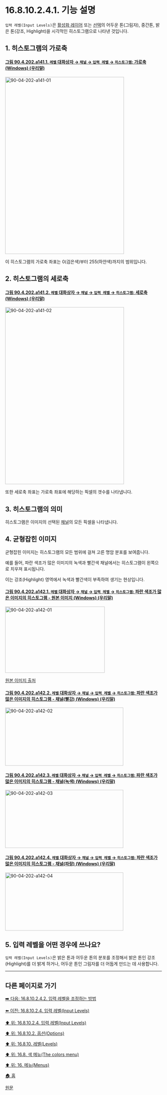 # 16.8.10.2.4.1. 기능 설명
`입력 레벨(Input Levels)`은 [활성화 레이어](./19-glossaryx-active_layer.md) 또는 [선택](./19-glossaryx-selection.md)의 어두운 톤(그림자), 중간톤, 밝은 톤(강조, Highlight)을 시각적인 히스토그램으로 나타낸 것입니다.

<a id="16-08-10-02-04-01-s1"></a>

## 1. 히스토그램의 가로축

<a id="90-04-202-a141-01"></a>

#### [그림 90.4.202.a141.1. `레벨` 대화상자 → `채널` → `입력 레벨` → `히스토그램`: 가로축 (Windows) (우리말)](./90-04-0202-levels.md#90-04-202-a141-01)
<img width="382" height="570" alt="90-04-202-a141-01" src="https://github.com/user-attachments/assets/74e9621a-34d8-40dd-a8f4-4f8db07a6795" />

이 히스토그램의 가로축 좌표는 0(검은색)부터 255(하얀색)까지의 범위입니다.

<a id="16-08-10-02-04-01-s2"></a>

## 2. 히스토그램의 세로축

<a id="90-04-202-a141-02"></a>

#### [그림 90.4.202.a141.2. `레벨` 대화상자 → `채널` → `입력 레벨` → `히스토그램`: 세로축 (Windows) (우리말)](./90-04-0202-levels.md#90-04-202-a141-02)
<img width="382" height="570" alt="90-04-202-a141-02" src="https://github.com/user-attachments/assets/1e9b83ea-dc03-40e6-8fdd-1a1c6bbbae69" />

또한 세로축 좌표는 가로축 좌표에 해당하는 픽셀의 갯수를 나타냅니다.

<a id="16-08-10-02-04-01-s3"></a>

## 3. 히스토그램의 의미
히스토그램은 이미지의 선택된 [채널](./19-glossaryx-channel.md)의 모든 픽셀을 나타냅니다.

<a id="16-08-10-02-04-01-s4"></a>

## 4. 균형잡힌 이미지
균형잡힌 이미지는 히스토그램의 모든 범위에 걸쳐 고른 명암 분포를 보여줍니다.

예를 들어, 파란 색조가 많은 이미지의 녹색과 빨간색 채널에서는 히스토그램이 왼쪽으로 치우져 표시됩니다.

이는 강조(Highlight) 영역에서 녹색과 빨간색이 부족하여 생기는 현상입니다.

<a id="90-04-202-a142-01"></a>

#### [그림 90.4.202.a142.1. `레벨` 대화상자 → `채널` → `입력 레벨` → `히스토그램`: 파란 색조가 많은 이미지의 히스토그램 - 원본 이미지 (Windows) (우리말)](./90-04-0202-levels.md#90-04-202-a142-01)
<img width="320" height="213" alt="90-04-202-a142-01" src="https://github.com/user-attachments/assets/2e326a87-a6b1-424b-9973-46fc3e1bc90f" />

[원본 이미지 출처](https://pixabay.com/photos/swimming-pool-water-vacation-3488634/)

<a id="90-04-202-a142-02"></a>

#### [그림 90.4.202.a142.2. `레벨` 대화상자 → `채널` → `입력 레벨` → `히스토그램`: 파란 색조가 많은 이미지의 히스토그램 - 채널(빨강) (Windows) (우리말)](./90-04-0202-levels.md#90-04-202-a142-02)
<img width="380" height="187" alt="90-04-202-a142-02" src="https://github.com/user-attachments/assets/0f8f2831-f2b0-469c-87ca-c43b62b8723b" />

<a id="90-04-202-a142-03"></a>

#### [그림 90.4.202.a142.3. `레벨` 대화상자 → `채널` → `입력 레벨` → `히스토그램`: 파란 색조가 많은 이미지의 히스토그램 - 채널(녹색) (Windows) (우리말)](./90-04-0202-levels.md#90-04-202-a142-03)
<img width="380" height="187" alt="90-04-202-a142-03" src="https://github.com/user-attachments/assets/e72f23e0-5d6a-4b82-ba51-b23f2cf57187" />

<a id="90-04-202-a142-04"></a>

#### [그림 90.4.202.a142.4. `레벨` 대화상자 → `채널` → `입력 레벨` → `히스토그램`: 파란 색조가 많은 이미지의 히스토그램 - 채널(파랑) (Windows) (우리말)](./90-04-0202-levels.md#90-04-202-a142-04)
<img width="380" height="187" alt="90-04-202-a142-04" src="https://github.com/user-attachments/assets/2ff72e99-83e2-45fa-810f-6a5d8ef9a0c2" />

<a id="16-08-10-02-04-01-s5"></a>

## 5. 입력 레벨을 어떤 경우에 쓰나요?
`입력 레벨(Input Levels)`은 밝은 톤과 어두운 톤의 분포를 조정해서 밝은 톤인 강조(Highlight)를 더 밝게 하거나, 어두운 톤인 그림자를 더 어둡게 만드는 데 사용합니다.

***

## 다른 페이지로 가기

[➡️ 다음: 16.8.10.2.4.2. 입력 레벨을 조정하는 방법](./16-08-10-02-04-02-adjust_input_level.md)

[⬅️ 이전: 16.8.10.2.4. 입력 레벨(Input Levels)](./16-08-10-02-04-00-input_levels.md)

[⬆️ 위: 16.8.10.2.4. 입력 레벨(Input Levels)](./16-08-10-02-04-00-input_levels.md)

[⬆️ 위: 16.8.10.2. 옵션(Options)](./16-08-10-02-00-options.md)

[⬆️ 위: 16.8.10. 레벨(Levels)](./16-08-10-00-levels.md)

[⬆️ 위: 16.8. 색 메뉴(The colors menu)](./16-08-00-the-colors-menu.md)

[⬆️ 위: 16. 메뉴(Menus)](./16-00-menus.md)

[🏠 홈](./00-home.md)

[원문](https://docs.gimp.org/2.10/ko/gimp-tool-levels.html#idm31082)